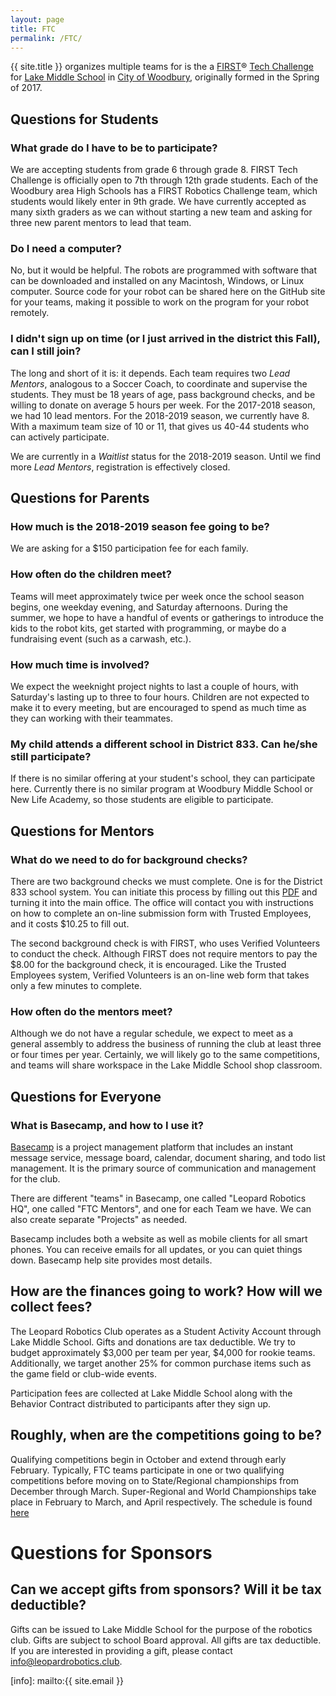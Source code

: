 ```yaml
---
layout: page
title: FTC
permalink: /FTC/
---
```


{{ site.title }} organizes multiple teams for is the a [FIRST][first]&reg; [Tech
Challenge][tc] for [Lake Middle School][lms] in [City of Woodbury][woodbury],
originally formed in the Spring of 2017.

## Questions for Students

### What grade do I have to be to participate?

We are accepting students from grade 6 through grade 8. FIRST Tech Challenge is
officially open to 7th through 12th grade students. Each of the Woodbury area
High Schools has a FIRST Robotics Challenge team, which students would likely
enter in 9th grade. We have currently accepted as many sixth graders as we can
without starting a new team and asking for three new parent mentors to lead that
team.

### Do I need a computer?

No, but it would be helpful. The robots are programmed with software that can be
downloaded and installed on any Macintosh, Windows, or Linux computer. Source
code for your robot can be shared here on the GitHub site for your teams, making
it possible to work on the program for your robot remotely.

### I didn't sign up on time (or I just arrived in the district this Fall), can I still join?

The long and short of it is: it depends. Each team requires two *Lead Mentors*,
analogous to a Soccer Coach, to coordinate and supervise the students. They must
be 18 years of age, pass background checks, and be willing to donate on average
5 hours per week. For the 2017-2018 season, we had 10 lead mentors. For the
2018-2019 season, we currently have 8. With a maximum team size of 10 or 11,
that gives us 40-44 students who can actively participate.

We are currently in a *Waitlist* status for the 2018-2019 season. Until we find
more *Lead Mentors*, registration is effectively closed.

## Questions for Parents

### How much is the 2018-2019 season fee going to be?


We are asking for a $150 participation fee for each family.

### How often do the children meet?

Teams will meet approximately twice per week once the school season begins, one
weekday evening, and Saturday afternoons. During the summer, we hope to have a
handful of events or gatherings to introduce the kids to the robot kits, get
started with programming, or maybe do a fundraising event (such as a carwash,
etc.).

### How much time is involved?

We expect the weeknight project nights to last a couple of hours, with
Saturday's lasting up to three to four hours. Children are not expected to make
it to every meeting, but are encouraged to spend as much time as they can
working with their teammates.

### My child attends a different school in District 833. Can he/she still participate?

If there is no similar offering at your student's school, they can participate
here. Currently there is no similar program at Woodbury Middle School or New
Life Academy, so those students are eligible to participate.

## Questions for Mentors #

### What do we need to do for background checks? ##

There are two background checks we must complete. One is for the District 833
school system. You can initiate this process by filling out this
[PDF](http://www.sowashco.org/files/department/communications/files/Volunteers/2016VolunteerApplicationForm.pdf)
and turning it into the main office. The office will contact you with
instructions on how to complete an on-line submission form with Trusted
Employees, and it costs $10.25 to fill out.

The second background check is with FIRST, who uses Verified Volunteers to
conduct the check. Although FIRST does not require mentors to pay the $8.00 for
the background check, it is encouraged. Like the Trusted Employees system,
Verified Volunteers is an on-line web form that takes only a few minutes to
complete.

### How often do the mentors meet?

Although we do not have a regular schedule, we expect to meet as a general
assembly to address the business of running the club at least three or four
times per year. Certainly, we will likely go to the same competitions, and teams
will share workspace in the Lake Middle School shop classroom.


## Questions for Everyone

### What is Basecamp, and how to I use it?

[Basecamp](https://3.basecamp.com) is a project management platform that
includes an instant message service, message board, calendar, document sharing,
and todo list management. It is the primary source of communication and
management for the club.

There are different "teams" in Basecamp, one called "Leopard Robotics HQ", one
called "FTC Mentors", and one for each Team we have. We can also create separate
"Projects" as needed.

Basecamp includes both a website as well as mobile clients for all smart phones.
You can receive emails for all updates, or you can quiet things down. Basecamp
help site provides most details.

## How are the finances going to work? How will we collect fees?

The Leopard Robotics Club operates as a Student Activity Account through Lake
Middle School. Gifts and donations are tax deductible. We try to budget
approximately $3,000 per team per year, $4,000 for rookie teams. Additionally,
we target another 25% for common purchase items such as the game field or
club-wide events.

Participation fees are collected at Lake Middle School along with the Behavior
Contract distributed to participants after they sign up.

## Roughly, when are the competitions going to be?

Qualifying competitions begin in October and extend through early February.
Typically, FTC teams participate in one or two qualifying competitions before
moving on to State/Regional championships from December through March.
Super-Regional and World Championships take place in February to March, and
April respectively. The schedule is found
[here](https://www.firstinspires.org/robotics/ftc/season-timeline)

# Questions for Sponsors

## Can we accept gifts from sponsors? Will it be tax deductible?

Gifts can be issued to Lake Middle School for the purpose of the robotics club.
Gifts are subject to school Board approval. All gifts are tax deductible. If you
are interested in providing a gift, please contact info@leopardrobotics.club.

[first]: https://www.firstinspires.org
[tc]: https://www.firstinspires.org/robotics/ftc
[fll]: https://www.firstinspires.org/robotics/fll
[lms]: http://lms.sowashco.org/
[woodbury]: https://www.woodburymn.gov/
[info]: mailto:{{ site.email }}

